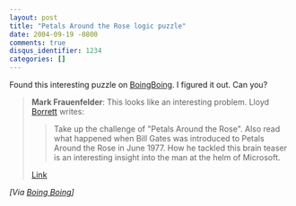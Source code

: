 ```yaml
---
layout: post
title: "Petals Around the Rose logic puzzle"
date: 2004-09-19 -0800
comments: true
disqus_identifier: 1234
categories: []
---
```

Found this interesting puzzle on
[BoingBoing](http://www.boingboing.net/). I figured it out. Can you?

> **Mark Frauenfelder**: This looks like an interesting problem. Lloyd
> [Borrett](http://www.borrett.id.au) writes:
>
> > Take up the challenge of "Petals Around the Rose". Also read what
> > happened when Bill Gates was introduced to Petals Around the Rose in
> > June 1977. How he tackled this brain teaser is an interesting
> > insight into the man at the helm of Microsoft.
>
> [Link](http://www.borrett.id.au/computing/petals-j.htm)

*[Via [Boing
Boing](http://www.boingboing.net/2004/09/20/petals_around_the_ro.html)]*

